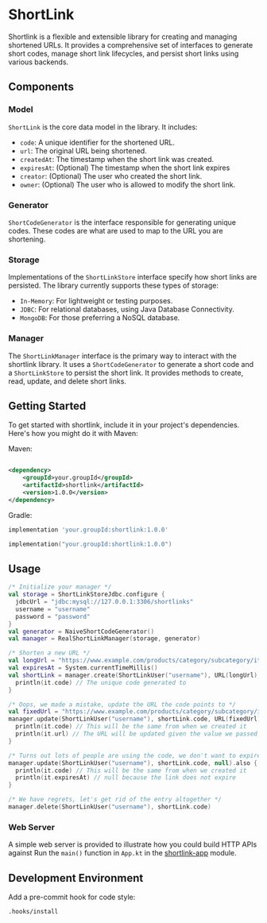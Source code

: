 # ShortLink

Shortlink is a flexible and extensible library for creating and managing shortened URLs. It provides a comprehensive set
of interfaces to generate short codes, manage short link lifecycles, and persist short links using various backends.

## Components

### Model

`ShortLink` is the core data model in the library. It includes:

* `code`: A unique identifier for the shortened URL.
* `url`: The original URL being shortened.
* `createdAt`: The timestamp when the short link was created.
* `expiresAt`: (Optional) The timestamp when the short link expires
* `creator`: (Optional) The user who created the short link.
* `owner`: (Optional) The user who is allowed to modify the short link.

### Generator

`ShortCodeGenerator` is the interface responsible for generating unique codes. These codes are what are used to map to
the URL you are shortening.

### Storage

Implementations of the `ShortLinkStore` interface specify how short links are persisted. The library currently supports
these types of storage:

* `In-Memory`: For lightweight or testing purposes.
* `JDBC`: For relational databases, using Java Database Connectivity.
* `MongoDB`: For those preferring a NoSQL database.

### Manager

The `ShortLinkManager` interface is the primary way to interact with the shortlink library. It uses
a `ShortCodeGenerator` to generate a short code and a `ShortLinkStore` to persist the short link. It provides methods to
create, read, update, and delete short links.

## Getting Started

To get started with shortlink, include it in your project's dependencies. Here's how you might do it with Maven:

Maven:

```xml

<dependency>
    <groupId>your.groupId</groupId>
    <artifactId>shortlink</artifactId>
    <version>1.0.0</version>
</dependency>
```

Gradle:

```groovy
implementation 'your.groupId:shortlink:1.0.0'
```

```kotlin
implementation("your.groupId:shortlink:1.0.0")
```

## Usage

```kotlin
/* Initialize your manager */
val storage = ShortLinkStoreJdbc.configure {
  jdbcUrl = "jdbc:mysql://127.0.0.1:3306/shortlinks"
  username = "username"
  password = "password"
}
val generator = NaiveShortCodeGenerator()
val manager = RealShortLinkManager(storage, generator)

/* Shorten a new URL */
val longUrl = "https://www.example.com/products/category/subcategory/item?color=blue&size=medium&sort=popular&newArrivals=true"
val expiresAt = System.currentTimeMillis()
val shortLink = manager.create(ShortLinkUser("username"), URL(longUrl), expiresAt).also {
  println(it.code) // The unique code generated to 
}

/* Oops, we made a mistake, update the URL the code points to */
val fixedUrl = "https://www.example.com/products/category/subcategory/item?color=red&size=medium&sort=popular&newArrivals=true"
manager.update(ShortLinkUser("username"), shortLink.code, URL(fixedUrl)).also {
  println(it.code) // This will be the same from when we created it
  println(it.url) // The URL will be updated given the value we passed in
}

/* Turns out lots of people are using the code, we don't want to expire */
manager.update(ShortLinkUser("username"), shortLink.code, null).also {
  println(it.code) // This will be the same from when we created it
  println(it.expiresAt) // null because the link does not expire
}

/* We have regrets, let's get rid of the entry altogether */
manager.delete(ShortLinkUser("username"), shortLink.code)
```

### Web Server

A simple web server is provided to illustrate how you could build HTTP APIs against
Run the `main()` function in `App.kt` in the [shortlink-app](shortlink-app/README.md) module.

## Development Environment

Add a pre-commit hook for code style:

```bash
.hooks/install
```

